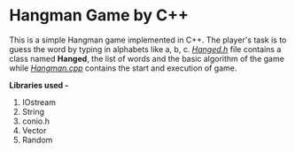 # Hangman Game by C++

This is a simple Hangman game implemented in C++. The player's task is to guess the word by typing in alphabets like a, b, c.
*[Hanged.h](/Hanged.h)* file contains a class named **Hanged**, the list of words and the basic algorithm of the game while *[Hangman.cpp](/Hangman.cpp)* contains the start and execution of game.

**Libraries used -**

1. IOstream
2. String
3. conio.h
4. Vector
5. Random